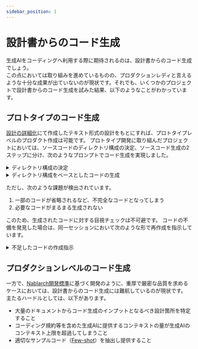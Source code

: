 ```yaml
---
sidebar_position: 1
---
```


# 設計書からのコード生成

生成AIをコーディングへ利用する際に期待されるのは、設計書からのコード生成でしょう。  
この点においては取り組みを進めているものの、プロダクションレディと言えるような十分な成果が出ていないのが現状です。それでも、いくつかのプロジェクトで設計書からのコード生成を試みた結果、以下のようなことがわかっています。

## プロトタイプのコード生成

[設計の詳細化](/development-process/design/design-loop)にて作成したテキスト形式の設計をもとにすれば、プロトタイプレベルのプロダクト作成は可能です。
プロトタイプ開発に取り組んだプロジェクトにおいては、ソースコードのディレクトリ構成の決定、ソースコード生成の2ステップに分け、次のようなプロンプトでコード生成を実現しました。

<details>
  <summary>ディレクトリ構成の決定</summary>

```text
以下の要件をもとにWebアプリケーションのコードを作成します。
まずは適切なディレクトリ構成のみ提示してください。

# 要件

ここに要件を記述する
```

</details>

<details>
  <summary>ディレクトリ構成をベースとしたコードの生成</summary>

```text
上記要件とディレクトリ構成をもとにコードを生成してください。
ただし、以下の点を厳守してください。

- ディレクトリ構成に照らして、すべてのコードを実装してください。不明な点がある場合は、妥当な実装を行なってください
- コードはすべて機能するようにしてください
```

</details>

ただし、次のような課題が検出されています。

1. 一部のコードが省略されるなど、不完全なコードとなってしまう
2. 必要なコードがまるまる生成されない

このため、生成されたコードに対する目視チェックは不可避です。
コードの不備を発見した場合は、同一セッションにおいて次のような形で再作成を指示しています。

<details>
  <summary>不足したコードの作成指示</summary>

```text
以下のコードが不足しているため、追加でコードを生成してください。

- /frontend/pages/download.js
- /backend/app/utils.py
```

</details>

## プロダクションレベルのコード生成

一方で、[Nablarch開発標準](https://github.com/nablarch-development-standards/nablarch-development-standards)に基づく開発のように、重厚で厳密な品質を求めるケースにおいては、設計書からのコード生成には難航しているのが現状です。  
主たるハードルとしては、以下があります。
- 大量のドキュメントからコード生成のインプットとなるべき設計箇所を特定すること
- コーディング規約等を含めた生成AIに提供するコンテキストの量が生成AIのコンテキスト上限を超過してしまうこと
- 適切なサンプルコード（[Few-shot](https://www.promptingguide.ai/jp/techniques/fewshot)）を抽出し提供すること
